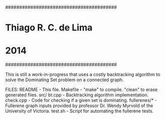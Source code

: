 ########################################
# Thiago R. C. de Lima
# 2014
########################################

This is still a work-in-progress that uses a costly backtracking algorithm
to solve the Dominating Set problem on a connected graph.

FILES:
	README		- This file.
	Makefile	- "make" to compile. "clean" to erase generated files.
	src/
		bt.cpp	- Backtracking algorithm implementation.
		check.cpp - Code for checking if a given set is dominating.
	fullerenes/*	- Fullerene graph inputs provided by professor
			  Dr. Wendy Myrvold of the University of Victoria.
	test.sh		- Script for automating the fullerene tests.
	
	
			
